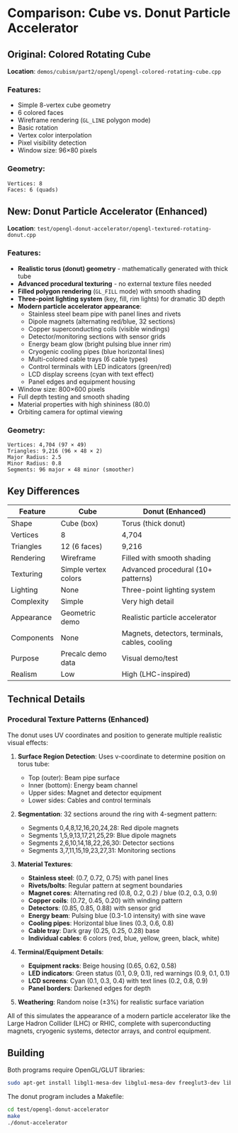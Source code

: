 # Comparison: Cube vs. Donut Particle Accelerator

## Original: Colored Rotating Cube
**Location**: `demos/cubism/part2/opengl/opengl-colored-rotating-cube.cpp`

### Features:
- Simple 8-vertex cube geometry
- 6 colored faces
- Wireframe rendering (`GL_LINE` polygon mode)
- Basic rotation
- Vertex color interpolation
- Pixel visibility detection
- Window size: 96×80 pixels

### Geometry:
```
Vertices: 8
Faces: 6 (quads)
```

## New: Donut Particle Accelerator (Enhanced)
**Location**: `test/opengl-donut-accelerator/opengl-textured-rotating-donut.cpp`

### Features:
- **Realistic torus (donut) geometry** - mathematically generated with thick tube
- **Advanced procedural texturing** - no external texture files needed
- **Filled polygon rendering** (`GL_FILL` mode) with smooth shading
- **Three-point lighting system** (key, fill, rim lights) for dramatic 3D depth
- **Modern particle accelerator appearance**:
  - Stainless steel beam pipe with panel lines and rivets
  - Dipole magnets (alternating red/blue, 32 sections)
  - Copper superconducting coils (visible windings)
  - Detector/monitoring sections with sensor grids
  - Energy beam glow (bright pulsing blue inner rim)
  - Cryogenic cooling pipes (blue horizontal lines)
  - Multi-colored cable trays (6 cable types)
  - Control terminals with LED indicators (green/red)
  - LCD display screens (cyan with text effect)
  - Panel edges and equipment housing
- Window size: 800×600 pixels
- Full depth testing and smooth shading
- Material properties with high shininess (80.0)
- Orbiting camera for optimal viewing

### Geometry:
```
Vertices: 4,704 (97 × 49)
Triangles: 9,216 (96 × 48 × 2)
Major Radius: 2.5
Minor Radius: 0.8
Segments: 96 major × 48 minor (smoother)
```

## Key Differences

| Feature | Cube | Donut (Enhanced) |
|---------|------|------------------|
| Shape | Cube (box) | Torus (thick donut) |
| Vertices | 8 | 4,704 |
| Triangles | 12 (6 faces) | 9,216 |
| Rendering | Wireframe | Filled with smooth shading |
| Texturing | Simple vertex colors | Advanced procedural (10+ patterns) |
| Lighting | None | Three-point lighting system |
| Complexity | Simple | Very high detail |
| Appearance | Geometric demo | Realistic particle accelerator |
| Components | None | Magnets, detectors, terminals, cables, cooling |
| Purpose | Precalc demo data | Visual demo/test |
| Realism | Low | High (LHC-inspired) |

## Technical Details

### Procedural Texture Patterns (Enhanced)

The donut uses UV coordinates and position to generate multiple realistic visual effects:

1. **Surface Region Detection**: Uses v-coordinate to determine position on torus tube:
   - Top (outer): Beam pipe surface
   - Inner (bottom): Energy beam channel
   - Upper sides: Magnet and detector equipment
   - Lower sides: Cables and control terminals

2. **Segmentation**: 32 sections around the ring with 4-segment pattern:
   - Segments 0,4,8,12,16,20,24,28: Red dipole magnets
   - Segments 1,5,9,13,17,21,25,29: Blue dipole magnets
   - Segments 2,6,10,14,18,22,26,30: Detector sections
   - Segments 3,7,11,15,19,23,27,31: Monitoring sections

3. **Material Textures**:
   - **Stainless steel**: (0.7, 0.72, 0.75) with panel lines
   - **Rivets/bolts**: Regular pattern at segment boundaries
   - **Magnet cores**: Alternating red (0.8, 0.2, 0.2) / blue (0.2, 0.3, 0.9)
   - **Copper coils**: (0.72, 0.45, 0.20) with winding pattern
   - **Detectors**: (0.85, 0.85, 0.88) with sensor grid
   - **Energy beam**: Pulsing blue (0.3-1.0 intensity) with sine wave
   - **Cooling pipes**: Horizontal blue lines (0.3, 0.6, 0.8)
   - **Cable tray**: Dark gray (0.25, 0.25, 0.28) base
   - **Individual cables**: 6 colors (red, blue, yellow, green, black, white)

4. **Terminal/Equipment Details**:
   - **Equipment racks**: Beige housing (0.65, 0.62, 0.58)
   - **LED indicators**: Green status (0.1, 0.9, 0.1), red warnings (0.9, 0.1, 0.1)
   - **LCD screens**: Cyan (0.1, 0.3, 0.4) with text lines (0.2, 0.8, 0.9)
   - **Panel borders**: Darkened edges for depth

5. **Weathering**: Random noise (±3%) for realistic surface variation

All of this simulates the appearance of a modern particle accelerator like the Large Hadron Collider (LHC) or RHIC, complete with superconducting magnets, cryogenic systems, detector arrays, and control equipment.

## Building

Both programs require OpenGL/GLUT libraries:
```bash
sudo apt-get install libgl1-mesa-dev libglu1-mesa-dev freeglut3-dev libglm-dev
```

The donut program includes a Makefile:
```bash
cd test/opengl-donut-accelerator
make
./donut-accelerator
```
